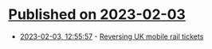# [Published on 2023-02-03](index.md)

* [2023-02-03, 12:55:57](https://news.ycombinator.com/item?id=34640433) - [Reversing UK mobile rail tickets](https://eta.st/2023/01/31/rail-tickets.html)
